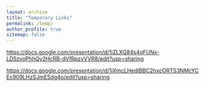 ```yaml
---
layout: archive
title: "Temporary Links"
permalink: /temp/
author_profile: true
sitemap: false
---
```


https://docs.google.com/presentation/d/1jZLXQ84s4qFUNx-LD5zvoPhhQy2HcRB-dVfRpzvVVR8/edit?usp=sharing

https://docs.google.com/presentation/d/1jXmcLHedIBBC2hxcORTS3NMcYCEc909LHzSJmESdg4o/edit?usp=sharing
